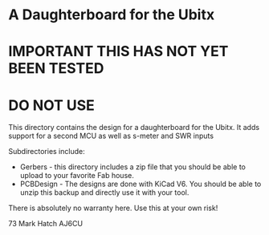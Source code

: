 # A Daughterboard for the Ubitx
# IMPORTANT THIS HAS NOT YET BEEN TESTED
# DO NOT USE
 
This directory contains the design for a daughterboard for the Ubitx. It adds support for a second MCU as well as s-meter and SWR inputs 

Subdirectories include:
- Gerbers - this directory includes a zip file that you should be able to upload to
            your favorite Fab house.
- PCBDesign - The designs are done with KiCad V6. You should be able to unzip this backup and directly use it with your tool.

There is absolutely no warranty here. Use this at your own risk!


73
Mark Hatch
AJ6CU

